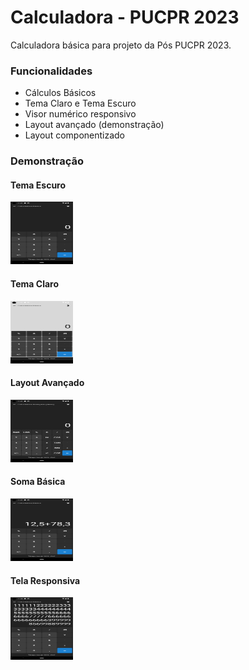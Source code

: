 # Calculadora - PUCPR 2023
Calculadora básica para projeto da Pós PUCPR 2023.

### Funcionalidades
- Cálculos Básicos
- Tema Claro e Tema Escuro
- Visor numérico responsivo 
- Layout avançado (demonstração)
- Layout componentizado

### Demonstração
#### Tema Escuro
<img src="https://github.com/thiago-you/calculadora/blob/main/sample/screenshot_1.png" width="100" height="100">

#### Tema Claro
<img src="https://github.com/thiago-you/calculadora/blob/main/sample/screenshot_2.png" width="100" height="100">

#### Layout Avançado
<img src="https://github.com/thiago-you/calculadora/blob/main/sample/screenshot_3.png" width="100" height="100">

#### Soma Básica
<img src="https://github.com/thiago-you/calculadora/blob/main/sample/screenshot_4.png" width="100" height="100">

#### Tela Responsiva
<img src="https://github.com/thiago-you/calculadora/blob/main/sample/screenshot_5.png" width="100" height="100">